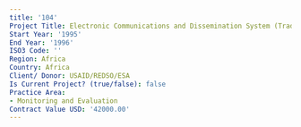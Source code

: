 ```yaml
---
title: '104'
Project Title: Electronic Communications and Dissemination System (TradeNet)
Start Year: '1995'
End Year: '1996'
ISO3 Code: ''
Region: Africa
Country: Africa
Client/ Donor: USAID/REDSO/ESA
Is Current Project? (true/false): false
Practice Area:
- Monitoring and Evaluation
Contract Value USD: '42000.00'
---
```


